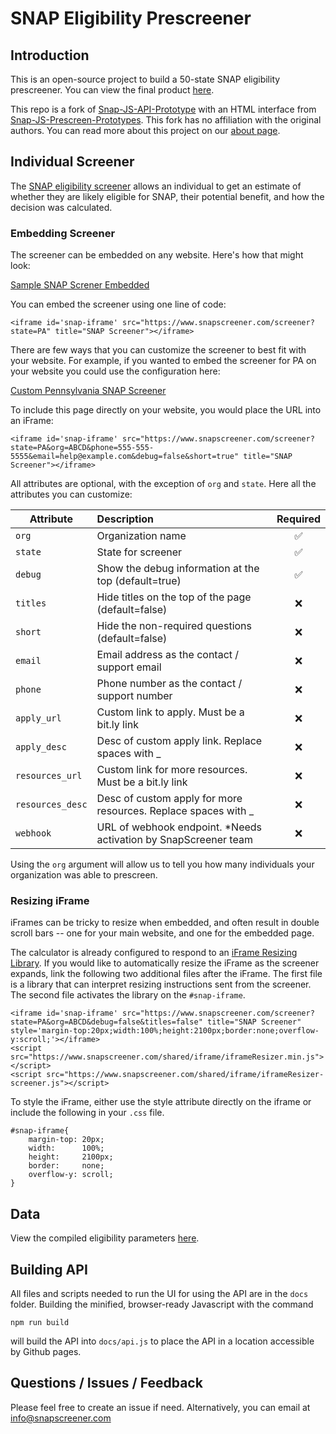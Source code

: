 # SNAP Eligibility Prescreener

## Introduction

This is an open-source project to build a 50-state SNAP eligibility prescreener. You can view the final product [here](https://www.snapscreener.com/).

This repo is a fork of [Snap-JS-API-Prototype](https://github.com/18F/snap-js-api-prototype) with an HTML interface from [Snap-JS-Prescreen-Prototypes](https://github.com/18F/snap-js-prescreener-prototypes). This fork has no affiliation with the original authors. You can read more about this project on our [about page](https://www.snapscreener.com/?p=about).

## Individual Screener

The [SNAP eligibility screener](https://www.snapscreener.com/) allows an individual to get an estimate of whether they are likely eligible for SNAP, their potential benefit, and how the decision was calculated.

### Embedding Screener

The screener can be embedded on any website. Here's how that might look:

[Sample SNAP Screner Embedded](https://www.snapscreener.com/sample-embed)

You can embed the screener using one line of code:

```
<iframe id='snap-iframe' src="https://www.snapscreener.com/screener?state=PA" title="SNAP Screener"></iframe>
```

There are few ways that you can customize the screener to best fit with your website. For example, if you wanted to embed the screener for PA on your website you could use the configuration here: 

[Custom Pennsylvania SNAP Screener](https://www.snapscreener.com/screener?state=PA&org=ABCD&debug=false&titles=false)

To include this page directly on your website, you would place the URL into an iFrame:

```
<iframe id='snap-iframe' src="https://www.snapscreener.com/screener?state=PA&org=ABCD&phone=555-555-5555&email=help@example.com&debug=false&short=true" title="SNAP Screener"></iframe>
```

All attributes are optional, with the exception of ``org`` and ``state``. Here all the attributes you can customize:

| Attribute     | Description                                          | Required  |
| ------------- |:---------------------------------------------------- | :-----:|
| `org`         | Organization name                                    |   ✅   |
| `state`       | State for screener                                   |   ✅   |
| `debug`       | Show the debug information at the top (default=true) |   ✅   |
| `titles`      | Hide titles on the top of the page (default=false)   |   ❌   |
| `short`       | Hide the non-required questions (default=false)      |   ❌   |
| `email`       | Email address as the contact / support email         |   ❌   |
| `phone`       | Phone number as the contact / support number         |   ❌   |
| `apply_url`       | Custom link to apply. Must be a bit.ly link                         |   ❌   |
| `apply_desc`      | Desc of custom apply link. Replace spaces with _                   |   ❌   |
| `resources_url`   | Custom link for more resources. Must be a bit.ly link               |   ❌   |
| `resources_desc`  | Desc of custom apply for more resources. Replace spaces with _     |   ❌   |
| `webhook`  | URL of webhook endpoint. *Needs activation by SnapScreener team    |   ❌   |
 
Using the ``org`` argument will allow us to tell you how many individuals your organization was able to prescreen.

### Resizing iFrame

iFrames can be tricky to resize when embedded, and often result in double scroll bars -- one for your main website, and one for the embedded page.

The calculator is already configured to respond to an [iFrame Resizing Library](https://github.com/davidjbradshaw/iframe-resizer/). If you would like to automatically resize the iFrame as the screener expands, link the following two additional files after the iFrame. The first file is a library that can interpret resizing instructions sent from the screener. The second file activates the library on the ``#snap-iframe``.

```
<iframe id='snap-iframe' src="https://www.snapscreener.com/screener?state=PA&org=ABCD&debug=false&titles=false" title="SNAP Screener" style='margin-top:20px;width:100%;height:2100px;border:none;overflow-y:scroll;'></iframe>
<script src="https://www.snapscreener.com/shared/iframe/iframeResizer.min.js"></script>
<script src="https://www.snapscreener.com/shared/iframe/iframeResizer-screener.js"></script>
```

To style the iFrame, either use the style attribute directly on the iframe or include the following in your ```.css``` file.
```
#snap-iframe{
    margin-top: 20px;
    width:      100%;
    height:     2100px;
    border:     none;
    overflow-y: scroll;
}
```

## Data

View the compiled eligibility parameters [here](https://www.snapscreener.com/?p=data).

## Building API

All files and scripts needed to run the UI for using the API are in the ```docs``` folder. Building the minified, browser-ready Javascript with the command

```
npm run build
```

will build the API into ```docs/api.js``` to place the API in a location accessible by Github pages.

## Questions / Issues / Feedback

Please feel free to create an issue if need. Alternatively, you can email at info@snapscreener.com